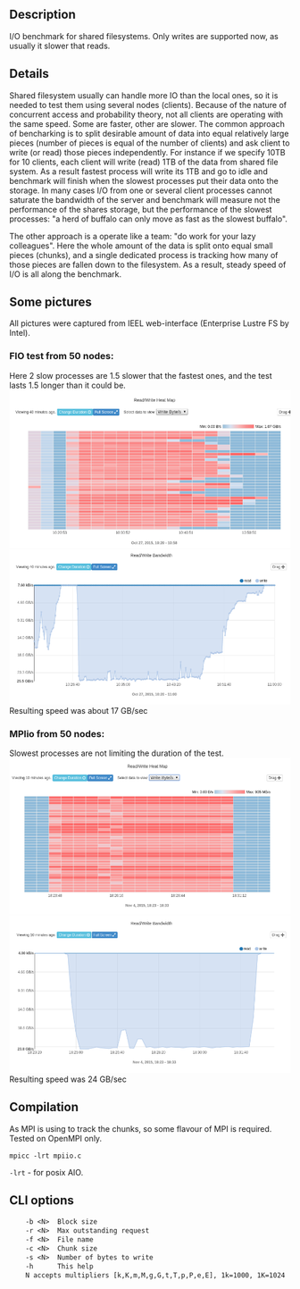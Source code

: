 ## Description

I/O benchmark for shared filesystems.  Only writes are supported now, as usually it slower that reads.

## Details

Shared filesystem usually can handle more IO than the local ones, so it is needed to test them using several nodes (clients). Because of the nature of concurrent access and probability theory, not all clients are operating with the same speed. Some are faster, other are slower.
The common approach of bencharking is to split desirable amount of data into equal relatively large pieces (number of pieces is equal of the number of clients) and ask client to write (or read) those pieces independently. For instance if we specify 10TB for 10 clients, each client will write (read) 1TB of the data from shared file system.
As a result fastest process will write its 1TB and go to idle and benchmark will finish when the slowest processes put their data onto the storage. In many cases I/O from one or several client processes cannot saturate the bandwidth of the server and benchmark will measure not the performance of the shares storage, but the performance of the slowest processes: "a herd of buffalo can only move as fast as the slowest buffalo".

The other approach is a operate like a team: "do work for your lazy colleagues".
Here the whole amount of the data is split onto equal small pieces (chunks), and a single dedicated process is tracking how many of those pieces are fallen down to the filesystem. As a result, steady speed of I/O is all along the benchmark.

## Some pictures
All pictures were captured from IEEL web-interface (Enterprise Lustre FS by Intel).

### FIO test from 50 nodes:
Here 2 slow processes are 1.5 slower that the fastest ones, and the test lasts 1.5 longer than it could be.
![fio heatmap](img/fio1.png)
![fio write](img/fio2.png)
Resulting speed was about 17 GB/sec

### MPIio from 50 nodes:
Slowest processes are not limiting the duration of the test.
![mpiio heatmap](img/mpiio1.png)
![mpiio write](img/mpiio2.png)
Resulting speed was 24 GB/sec

## Compilation
As MPI is using to track the chunks, so some flavour of MPI is required. Tested on OpenMPI only. 
```
mpicc -lrt mpiio.c
```
```-lrt```  - for posix AIO.

## CLI options
```
    -b <N>  Block size
    -r <N>  Max outstanding request
    -f <N>  File name
    -c <N>  Chunk size
    -s <N>  Number of bytes to write
    -h      This help
    N accepts multipliers [k,K,m,M,g,G,t,T,p,P,e,E], 1k=1000, 1K=1024
```
